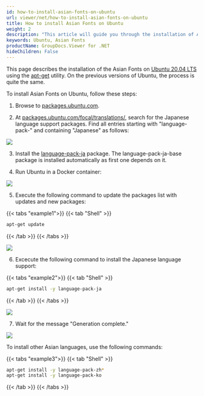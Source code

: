 ```yaml
---
id: how-to-install-asian-fonts-on-ubuntu
url: viewer/net/how-to-install-asian-fonts-on-ubuntu
title: How to install Asian Fonts on Ubuntu
weight: 2
description: "This article will guide you through the installation of Asian Fonts on Ubuntu."
keywords: Ubuntu, Asian Fonts
productName: GroupDocs.Viewer for .NET
hideChildren: False
---
```

This page describes the installation of the Asian Fonts on [Ubuntu 20.04 LTS](https://wiki.ubuntu.com/Releases) using the [apt-get](https://wiki.debian.org/apt-get) utility. On the previous versions of Ubuntu, the process is quite the same.

To install Asian Fonts on Ubuntu, follow these steps:

1. Browse to [packages.ubuntu.com](https://packages.ubuntu.com/).

2. At [packages.ubuntu.com/focal/translations/](https://packages.ubuntu.com/focal/translations/), search for the Japanese language support packages. Find all entries starting with "language-pack-" and containing "Japanese" as follows:

![](/viewer/net/images/how-to-install-asian-fonts-on-ubuntu.png)

3. Install the [language-pack-ja](https://packages.ubuntu.com/focal/translations/language-pack-ja) package. The language-pack-ja-base package is installed automatically as first one depends on it.

4. Run Ubuntu in a Docker container:

![](/viewer/net/images/how-to-install-asian-fonts-on-ubuntu_1.png)

5. Execute the following command to update the packages list with updates and new packages:

{{< tabs "example1">}}
{{< tab "Shell" >}}
```sh
apt-get update
```
{{< /tab >}}
{{< /tabs >}}

![](/viewer/net/images/how-to-install-asian-fonts-on-ubuntu_2.png)

6. Excecute the following command to install the Japanese language support:

{{< tabs "example2">}}
{{< tab "Shell" >}}
```sh
apt-get install -y language-pack-ja
```
{{< /tab >}}
{{< /tabs >}}

![](/viewer/net/images/how-to-install-asian-fonts-on-ubuntu_3.png)

7. Wait for the message "Generation complete."

![](/viewer/net/images/how-to-install-asian-fonts-on-ubuntu_4.png)

To install other Asian languages, use the following commands:

{{< tabs "example3">}}
{{< tab "Shell" >}}
```sh
apt-get install -y language-pack-zh*
apt-get install -y language-pack-ko
```
{{< /tab >}}
{{< /tabs >}}